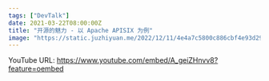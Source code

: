 ```yaml
---
tags: ["DevTalk"]
date: 2021-03-22T08:00:00Z
title: "开源的魅力 - 以 Apache APISIX 为例"
image: "https://static.juzhiyuan.me/2022/12/11/4e4a7c5800c886cbf4e93d29d9454a1f.png"
---
```


YouTube URL: https://www.youtube.com/embed/A_geiZHnvv8?feature=oembed